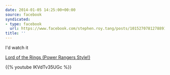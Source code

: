 ```yaml
---
date: 2014-01-05 14:25:00+00:00
source: facebook
syndicated:
- type: facebook
  url: https://www.facebook.com/stephen.roy.tang/posts/10152707812788912
title: ''
---
```


I'd watch it 

[Lord of the Rings (Power Rangers Style!)](https://www.youtube.com/watch?v=IKVdTv35UGc&list=PLzqVS0Y1WRPYM0xXtLIgTDc9kId-1KVPH)



{{% youtube IKVdTv35UGc %}}
